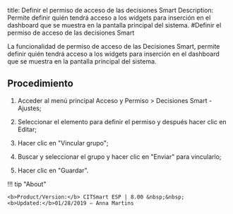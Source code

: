 title: Definir el permiso de acceso de las decisiones Smart
Description: Permite definir quién tendrá acceso a los widgets para inserción en el dashboard que se muestra en la pantalla principal del sistema.
#Definir el permiso de acceso de las decisiones Smart


La funcionalidad de permiso de acceso de las Decisiones Smart, permite definir
quién tendrá acceso a los widgets para inserción en el dashboard que se muestra
en la pantalla principal del sistema.

Procedimiento
-----------------

1.  Acceder al menú principal Acceso y Permiso \> Decisiones Smart - Ajustes;

2.  Seleccionar el elemento para definir el permiso y después hacer clic en
    Editar;

3.  Hacer clic en "Vincular grupo";

4.  Buscar y seleccionar el grupo y hacer clic en "Enviar" para vincularlo;

5.  Hacer clic en "Guardar".



!!! tip "About"

    <b>Product/Version:</b> CITSmart ESP | 8.00 &nbsp;&nbsp;
    <b>Updated:</b>01/28/2019 – Anna Martins
